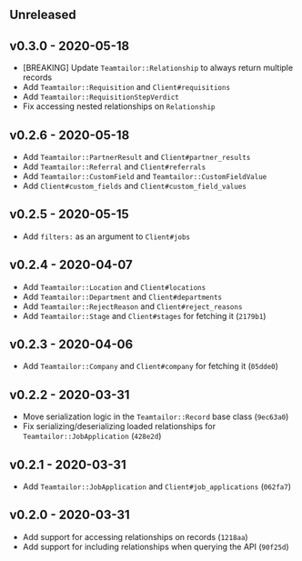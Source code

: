 ## Unreleased

## v0.3.0 - 2020-05-18

- [BREAKING] Update `Teamtailor::Relationship` to always return multiple records
- Add `Teamtailor::Requisition` and `Client#requisitions`
- Add `Teamtailor::RequisitionStepVerdict`
- Fix accessing nested relationships on `Relationship`

## v0.2.6 - 2020-05-18

- Add `Teamtailor::PartnerResult` and `Client#partner_results`
- Add `Teamtailor::Referral` and `Client#referrals`
- Add `Teamtailor::CustomField` and `Teamtailor::CustomFieldValue`
- Add `Client#custom_fields` and `Client#custom_field_values`

## v0.2.5 - 2020-05-15

- Add `filters:` as an argument to `Client#jobs`

## v0.2.4 - 2020-04-07

- Add `Teamtailor::Location` and `Client#locations`
- Add `Teamtailor::Department` and `Client#departments`
- Add `Teamtailor::RejectReason` and `Client#reject_reasons`
- Add `Teamtailor::Stage` and `Client#stages` for fetching it (`2179b1`)

## v0.2.3 - 2020-04-06

- Add `Teamtailor::Company` and `Client#company` for fetching it (`05dde0`)

## v0.2.2 - 2020-03-31

- Move serialization logic in the `Teamtailor::Record` base class (`9ec63a0`)
- Fix serializing/deserializing loaded relationships for
  `Teamtailor::JobApplication` (`428e2d`)

## v0.2.1 - 2020-03-31

- Add `Teamtailor::JobApplication` and `Client#job_applications` (`062fa7`)

## v0.2.0 - 2020-03-31

- Add support for accessing relationships on records (`1218aa`)
- Add support for including relationships when querying the API (`90f25d`)
